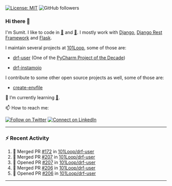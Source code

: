 [![License: MIT](https://img.shields.io/badge/License-MIT-yellow.svg)](https://opensource.org/licenses/MIT)
![GitHub followers](https://img.shields.io/github/followers/sumit4613?style=social)

### Hi there 👋

I'm Sumit. I like to code in [:snake:](https://python.org/) and [:rabbit:](https://golang.org). I mostly work with [Django](https://djangoproject.com), [Django Rest Framework](https://www.django-rest-framework.org/) and [Flask](https://flask.palletsprojects.com).

I maintain several projects at [101Loop](https://github.com/101loop/), some of those are:

- [drf-user](https://github.com/101loop/drf-user) (One of the [PyCharm Project of the Decade](https://www.jetbrains.com/lp/pycharm-10-years/))

- [drf-instamojo ](https://github.com/101loop/drf-instamojo)

I contribute to some other open source projects as well, some of those are:

- [create-envfile](https://github.com/SpicyPizza/create-envfile)

🔭 I’m currently learning [:rabbit:](https://golang.org).

📫 How to reach me:

[![Follow on Twitter](https://img.shields.io/badge/--twitter?label=Twitter&logo=Twitter&style=social)](https://twitter.com/sumitsingh4613) [![Connect on LinkedIn](https://img.shields.io/badge/--linkedin?label=LinkedIn&logo=LinkedIn&style=social)](https://www.linkedin.com/in/sumit4613)


---

### :zap: Recent Activity

<!--START_SECTION:activity-->
1. 🎉 Merged PR [#172](https://github.com/101Loop/drf-user/pull/172) in [101Loop/drf-user](https://github.com/101Loop/drf-user)
2. 🎉 Merged PR [#207](https://github.com/101Loop/drf-user/pull/207) in [101Loop/drf-user](https://github.com/101Loop/drf-user)
3. 💪 Opened PR [#207](https://github.com/101Loop/drf-user/pull/207) in [101Loop/drf-user](https://github.com/101Loop/drf-user)
4. 🎉 Merged PR [#206](https://github.com/101Loop/drf-user/pull/206) in [101Loop/drf-user](https://github.com/101Loop/drf-user)
5. 💪 Opened PR [#206](https://github.com/101Loop/drf-user/pull/206) in [101Loop/drf-user](https://github.com/101Loop/drf-user)
<!--END_SECTION:activity-->

---
